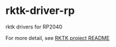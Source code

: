# rktk-driver-rp

rktk drivers for RP2040

For more detail, see [RKTK project README](https://github.com/nazo6/rktk)
